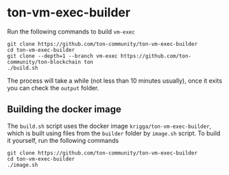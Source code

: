 # ton-vm-exec-builder

Run the following commands to build `vm-exec`

```
git clone https://github.com/ton-community/ton-vm-exec-builder
cd ton-vm-exec-builder
git clone --depth=1 --branch vm-exec https://github.com/ton-community/ton-blockchain ton
./build.sh
```

The process will take a while (not less than 10 minutes usually), once it exits you can check the `output` folder.

## Building the docker image

The `build.sh` script uses the docker image `krigga/ton-vm-exec-builder`, which is built using files from the `builder` folder by `image.sh` script.
To build it yourself, run the following commands

```
git clone https://github.com/ton-community/ton-vm-exec-builder
cd ton-vm-exec-builder
./image.sh
```
